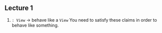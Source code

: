 ## Lecture 1
1. `: View` -> behave like a `View`
    You need to satisfy these claims in order to behave like something. 



